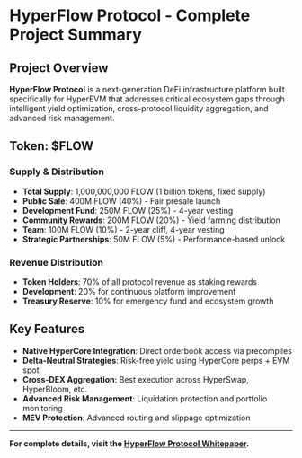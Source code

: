 # HyperFlow Protocol - Complete Project Summary

## Project Overview

**HyperFlow Protocol** is a next-generation DeFi infrastructure platform built specifically for HyperEVM that addresses critical ecosystem gaps through intelligent yield optimization, cross-protocol liquidity aggregation, and advanced risk management.

## Token: $FLOW

### Supply & Distribution
- **Total Supply**: 1,000,000,000 FLOW (1 billion tokens, fixed supply)
- **Public Sale**: 400M FLOW (40%) - Fair presale launch
- **Development Fund**: 250M FLOW (25%) - 4-year vesting
- **Community Rewards**: 200M FLOW (20%) - Yield farming distribution
- **Team**: 100M FLOW (10%) - 2-year cliff, 4-year vesting
- **Strategic Partnerships**: 50M FLOW (5%) - Performance-based unlock

### Revenue Distribution
- **Token Holders**: 70% of all protocol revenue as staking rewards
- **Development**: 20% for continuous platform improvement
- **Treasury Reserve**: 10% for emergency fund and ecosystem growth

## Key Features
- **Native HyperCore Integration**: Direct orderbook access via precompiles
- **Delta-Neutral Strategies**: Risk-free yield using HyperCore perps + EVM spot
- **Cross-DEX Aggregation**: Best execution across HyperSwap, HyperBloom, etc.
- **Advanced Risk Management**: Liquidation protection and portfolio monitoring
- **MEV Protection**: Advanced routing and slippage optimization

---

**For complete details, visit the [HyperFlow Protocol Whitepaper](https://clockerwork02.github.io).**